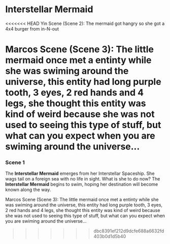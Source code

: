 # Interstellar Mermaid

<<<<<<< HEAD
Yin Scene (Scene 2):
The mermaid got hangry so she got a 4x4 burger from in-N-out

Marcos Scene (Scene 3):
The little mermaid once met a entinty while she was swiming around the universe, this entity had long purple tooth, 3 eyes, 2 red hands and 4 legs, she thought this entity was kind of weird because she was not used to seeing this type of stuff, but what can you expect when you are swiming around the universe...
=======
### Scene 1

The **Interstellar Mermaid** emerges from her Interstellar Spaceship. She wags tail on a foreign sea with no life in sight. What is she to do now? The **Interstellar Mermaid** begins to swim, hoping her destination will become known along the way.

Marcos Scene (Scene 3): The little mermaid once met a entinty while she was swiming around the universe, this entity had long purple tooth, 3 eyes, 2 red hands and 4 legs, she thought this entity was kind of weird because she was not used to seeing this type of stuff, but what can you expect when you are swiming around the universe...
>>>>>>> dbc8391ef212d9dcfe688a6632fd403b0d1d5b40
